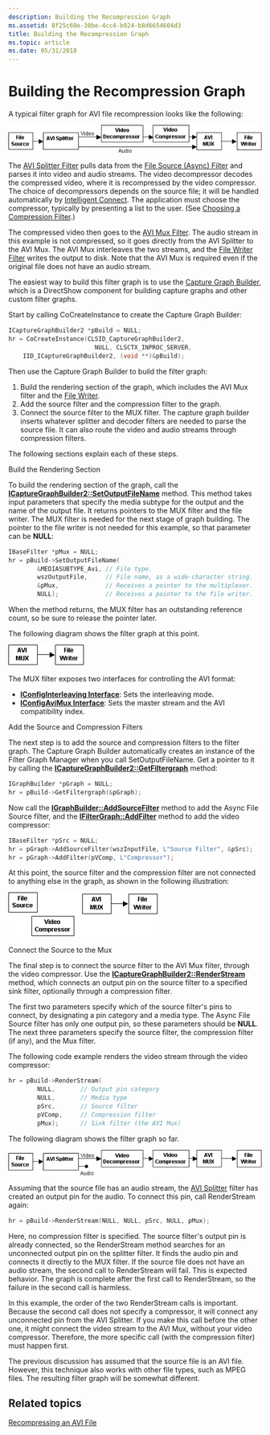 ```yaml
---
description: Building the Recompression Graph
ms.assetid: 8f25c60e-30be-4cc4-b924-b8d6654604d3
title: Building the Recompression Graph
ms.topic: article
ms.date: 05/31/2018
---
```


# Building the Recompression Graph

A typical filter graph for AVI file recompression looks like the following:

![avi recompression graph](images/avi2avi4.png)

The [AVI Splitter Filter](avi-splitter-filter.md) pulls data from the [File Source (Async) Filter](file-source--async--filter.md) and parses it into video and audio streams. The video decompressor decodes the compressed video, where it is recompressed by the video compressor. The choice of decompressors depends on the source file; it will be handled automatically by [Intelligent Connect](intelligent-connect.md). The application must choose the compressor, typically by presenting a list to the user. (See [Choosing a Compression Filter](choosing-a-compression-filter.md).)

The compressed video then goes to the [AVI Mux Filter](avi-mux-filter.md). The audio stream in this example is not compressed, so it goes directly from the AVI Splitter to the AVI Mux. The AVI Mux interleaves the two streams, and the [File Writer Filter](file-writer-filter.md) writes the output to disk. Note that the AVI Mux is required even if the original file does not have an audio stream.

The easiest way to build this filter graph is to use the [Capture Graph Builder](capture-graph-builder.md), which is a DirectShow component for building capture graphs and other custom filter graphs.

Start by calling CoCreateInstance to create the Capture Graph Builder:


```C++
ICaptureGraphBuilder2 *pBuild = NULL;
hr = CoCreateInstance(CLSID_CaptureGraphBuilder2, 
                        NULL, CLSCTX_INPROC_SERVER,
    IID_ICaptureGraphBuilder2, (void **)&pBuild);
```



Then use the Capture Graph Builder to build the filter graph:

1.  Build the rendering section of the graph, which includes the AVI Mux filter and the [File Writer](file-writer-filter.md).
2.  Add the source filter and the compression filter to the graph.
3.  Connect the source filter to the MUX filter. The capture graph builder inserts whatever splitter and decoder filters are needed to parse the source file. It can also route the video and audio streams through compression filters.

The following sections explain each of these steps.

Build the Rendering Section

To build the rendering section of the graph, call the [**ICaptureGraphBuilder2::SetOutputFileName**](/windows/desktop/api/Strmif/nf-strmif-icapturegraphbuilder2-setoutputfilename) method. This method takes input parameters that specify the media subtype for the output and the name of the output file. It returns pointers to the MUX filter and the file writer. The MUX filter is needed for the next stage of graph building. The pointer to the file writer is not needed for this example, so that parameter can be **NULL**:


```C++
IBaseFilter *pMux = NULL;
hr = pBuild->SetOutputFileName(
        &MEDIASUBTYPE_Avi, // File type. 
        wszOutputFile,     // File name, as a wide-character string.
        &pMux,             // Receives a pointer to the multiplexer.
        NULL);             // Receives a pointer to the file writer. 
```



When the method returns, the MUX filter has an outstanding reference count, so be sure to release the pointer later.

The following diagram shows the filter graph at this point.

![rendering section of the filter graph](images/avi2avi1.png)

The MUX filter exposes two interfaces for controlling the AVI format:

-   [**IConfigInterleaving Interface**](/windows/desktop/api/Strmif/nn-strmif-iconfiginterleaving): Sets the interleaving mode.
-   [**IConfigAviMux Interface**](/windows/desktop/api/Strmif/nn-strmif-iconfigavimux): Sets the master stream and the AVI compatibility index.

Add the Source and Compression Filters

The next step is to add the source and compression filters to the filter graph. The Capture Graph Builder automatically creates an instance of the Filter Graph Manager when you call SetOutputFileName. Get a pointer to it by calling the [**ICaptureGraphBuilder2::GetFiltergraph**](/windows/desktop/api/Strmif/nf-strmif-icapturegraphbuilder2-getfiltergraph) method:


```C++
IGraphBuilder *pGraph = NULL;
hr = pBuild->GetFiltergraph(&pGraph);
```



Now call the [**IGraphBuilder::AddSourceFilter**](/windows/desktop/api/Strmif/nf-strmif-igraphbuilder-addsourcefilter) method to add the Async File Source filter, and the [**IFilterGraph::AddFilter**](/windows/desktop/api/Strmif/nf-strmif-ifiltergraph-addfilter) method to add the video compressor:


```C++
IBaseFilter *pSrc = NULL;
hr = pGraph->AddSourceFilter(wszInputFile, L"Source Filter", &pSrc);
hr = pGraph->AddFilter(pVComp, L"Compressor");
```



At this point, the source filter and the compression filter are not connected to anything else in the graph, as shown in the following illustration:

![filter graph with source and compression filters](images/avi2avi2.png)

Connect the Source to the Mux

The final step is to connect the source filter to the AVI Mux filter, through the video compressor. Use the [**ICaptureGraphBuilder2::RenderStream**](/windows/desktop/api/Strmif/nf-strmif-icapturegraphbuilder2-renderstream) method, which connects an output pin on the source filter to a specified sink filter, optionally through a compression filter.

The first two parameters specify which of the source filter's pins to connect, by designating a pin category and a media type. The Async File Source filter has only one output pin, so these parameters should be **NULL**. The next three parameters specify the source filter, the compression filter (if any), and the Mux filter.

The following code example renders the video stream through the video compressor:


```C++
hr = pBuild->RenderStream(
        NULL,       // Output pin category
        NULL,       // Media type
        pSrc,       // Source filter
        pVComp,     // Compression filter
        pMux);      // Sink filter (the AVI Mux)
```



The following diagram shows the filter graph so far.

![rendered video stream](images/avi2avi3.png)

Assuming that the source file has an audio stream, the [AVI Splitter](avi-splitter-filter.md) filter has created an output pin for the audio. To connect this pin, call RenderStream again:


```C++
hr = pBuild->RenderStream(NULL, NULL, pSrc, NULL, pMux);
```



Here, no compression filter is specified. The source filter's output pin is already connected, so the RenderStream method searches for an unconnected output pin on the splitter filter. It finds the audio pin and connects it directly to the MUX filter. If the source file does not have an audio stream, the second call to RenderStream will fail. This is expected behavior. The graph is complete after the first call to RenderStream, so the failure in the second call is harmless.

In this example, the order of the two RenderStream calls is important. Because the second call does not specify a compressor, it will connect any unconnected pin from the AVI Splitter. If you make this call before the other one, it might connect the video stream to the AVI Mux, without your video compressor. Therefore, the more specific call (with the compression filter) must happen first.

The previous discussion has assumed that the source file is an AVI file. However, this technique also works with other file types, such as MPEG files. The resulting filter graph will be somewhat different.

## Related topics

<dl> <dt>

[Recompressing an AVI File](recompressing-an-avi-file.md)
</dt> </dl>

 

 




